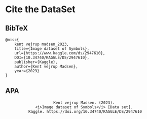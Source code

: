 # Cite the DataSet
## BibTeX
<div align="left">

    @misc{
        kent vejrup madsen_2023,
        title={Image dataset of Symbols},
        url={https://www.kaggle.com/ds/2947610},
        DOI={10.34740/KAGGLE/DS/2947610},
        publisher={Kaggle},
        author={Kent vejrup Madsen},
        year={2023}
    }

<div>

## APA
<div align="center">

    Kent vejrup Madsen. (2023). 
    <i>Image dataset of Symbols</i> [Data set]. 
    Kaggle. https://doi.org/10.34740/KAGGLE/DS/2947610

</div>
